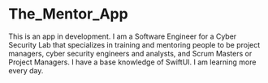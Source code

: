 # The_Mentor_App

This is an app in development. I am a Software Engineer for a Cyber Security Lab that specializes in training and mentoring people to be project managers, cyber security engineers and analysts, and Scrum Masters or Project Managers.
I have a base knowledge of SwiftUI.
I am learning more every day.
